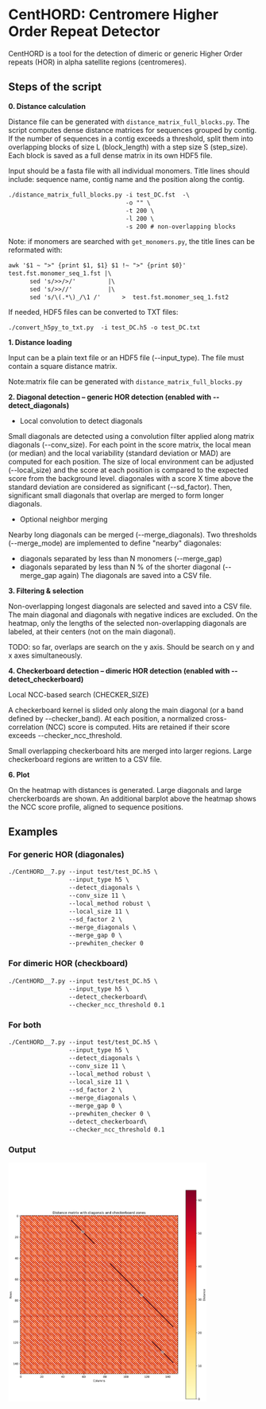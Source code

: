 # CentHORD: Centromere Higher Order Repeat Detector

CentHORD is a tool for the detection of dimeric or generic Higher Order repeats (HOR)  in alpha satellite regions (centromeres).

## Steps of the script



**0. Distance calculation**

Distance file can be generated with `distance_matrix_full_blocks.py`.
The script computes dense distance matrices for sequences grouped by contig.
If the number of sequences in a contig exceeds a threshold, split them into
overlapping blocks of size L (block_length) with a step size S (step_size).
Each block is saved as a full dense matrix in its own HDF5 file.

Input should be a fasta file with all individual monomers. 
Title lines should include: sequence name, contig name and the position along the contig.

```
./distance_matrix_full_blocks.py -i test_DC.fst  -\
                                 -o "" \
                                 -t 200 \
                                 -l 200 \
                                 -s 200 # non-overlapping blocks

```


Note: if monomers are searched with `get_monomers.py`, the title lines can be reformated with:

```
awk '$1 ~ ">" {print $1, $1} $1 !~ ">" {print $0}' test.fst.monomer_seq_1.fst |\
      sed 's/>>/>/'         |\
      sed 's/>>//'          |\
      sed 's/\(.*\)_/\1 /'      >  test.fst.monomer_seq_1.fst2

``` 


If needed, HDF5 files can be converted to TXT files:

```
./convert_h5py_to_txt.py  -i test_DC.h5 -o test_DC.txt

```


**1. Distance loading**

Input can be a plain text file or an HDF5 file (--input_type).
The file must contain a square distance matrix.

Note:matrix file can be generated with `distance_matrix_full_blocks.py`

**2. Diagonal detection – generic HOR detection (enabled with --detect_diagonals)**

 - Local convolution to detect diagonals

Small diagonals are detected using a convolution filter applied along 
matrix diagonals (--conv_size).
For each point in the score matrix, the local mean (or median) and the 
local variability (standard deviation or MAD) are computed for each 
position.
The size of local environment can be adjusted (--local_size) and the 
score at each position is compared to the expected score from the background level.
diagonales with a score X time above the standard deviation are 
considered as significant (--sd_factor).
Then, significant small diagonals that overlap are merged to form longer 
diagonals.


 - Optional neighbor merging

Nearby long diagonals can be merged (--merge_diagonals). 
Two thresholds (--merge_mode) are implemented to define "nearby" diagonales:
- diagonals separated by less than N monomers (--merge_gap)
- diagonals separated by less than N % of the shorter diagonal (--merge_gap again) 
The diagonals are saved into a CSV file.


**3. Filtering & selection**

Non-overlapping longest diagonals are selected and saved into a CSV file.
The main diagonal and diagonals with negative indices are excluded.
On the heatmap, only the lengths of the selected non-overlapping diagonals are labeled, at their centers (not on the main diagonal).

TODO: so far, overlaps are search on the y axis. Should be search on y and x axes simultaneously.

**4. Checkerboard detection – dimeric HOR detection (enabled with --detect_checkerboard)**

Local NCC-based search (CHECKER_SIZE)

A checkerboard kernel is slided only along the main diagonal (or a band defined by --checker_band).
At each position, a normalized cross-correlation (NCC) score is computed.
Hits are retained if their score exceeds --checker_ncc_threshold.

Small overlapping checkerboard hits are merged into larger regions.
Large checkerboard regions are written to a CSV file.


**6. Plot**

On the heatmap with distances is generated. 
Large diagonals and large cherckerboards are shown. 
An additional barplot above the heatmap shows the NCC score profile, aligned to sequence positions.

## Examples


### For generic HOR (diagonales)

```
./CentHORD__7.py --input test/test_DC.h5 \
                 --input_type h5 \
                 --detect_diagonals \
                 --conv_size 11 \
                 --local_method robust \
                 --local_size 11 \
                 --sd_factor 2 \
                 --merge_diagonals \
                 --merge_gap 0 \
                 --prewhiten_checker 0
```



### For dimeric HOR (checkboard)

```
./CentHORD__7.py --input test/test_DC.h5 \
                 --input_type h5 \
                 --detect_checkerboard\
                 --checker_ncc_threshold 0.1
```
### For both

```
./CentHORD__7.py --input test/test_DC.h5 \
                 --input_type h5 \
                 --detect_diagonals \
                 --conv_size 11 \
                 --local_method robust \
                 --local_size 11 \
                 --sd_factor 2 \
                 --merge_diagonals \
                 --merge_gap 0 \
                 --prewhiten_checker 0 \
                 --detect_checkerboard\
                 --checker_ncc_threshold 0.1
```

### Output

<img src="test/test_DC_heatmap.png" width="400"  />










